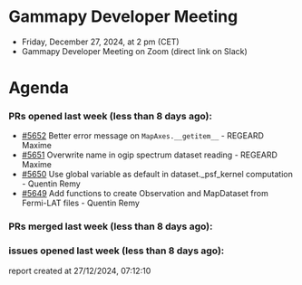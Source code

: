 # Gammapy Developer Meeting 
 * Friday, December 27, 2024, at 2 pm (CET) 
 * Gammapy Developer Meeting on Zoom (direct link on Slack) 
# Agenda

### PRs opened last week (less than 8 days ago): 
* [#5652](https://github.com/gammapy/gammapy/pull/5652) Better error message on `MapAxes.__getitem__` - REGEARD Maxime
* [#5651](https://github.com/gammapy/gammapy/pull/5651) Overwrite name in ogip spectrum dataset reading - REGEARD Maxime
* [#5650](https://github.com/gammapy/gammapy/pull/5650) Use global variable as default in  dataset._psf_kernel computation - Quentin Remy
* [#5649](https://github.com/gammapy/gammapy/pull/5649) Add functions to create Observation and MapDataset from Fermi-LAT files - Quentin Remy

### PRs merged last week (less than 8 days ago): 

### issues opened last week (less than 8 days ago): 

 report created at 27/12/2024, 07:12:10